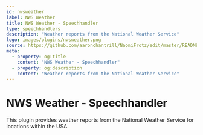 ```yaml
---
id: nwsweather
label: NWS Weather
title: NWS Weather - Speechhandler
type: speechhandlers
description: "Weather reports from the National Weather Service"
logo: images/plugins/nwsweather.png
source: https://github.com/aaronchantrill/NaomiFrotz/edit/master/README.md
meta:
  - property: og:title
    content: "NWS Weather - Speechhandler"
  - property: og:description
    content: "Weather reports from the National Weather Service"
---
```



# NWS Weather - Speechhandler

<PluginLogo/>

This plugin provides weather reports from the National Weather Service for locations within the USA.

<EditPageLink/>
